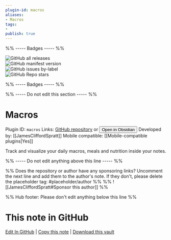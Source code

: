 ```yaml
---
plugin-id: macros
aliases:
- Macros
tags: 
- 
publish: true
---
```


%% ----- Badges ----- %%

![GitHub all releases](https://img.shields.io/github/downloads/JamesCliffordSpratt/macros/total?color=573E7A&logo=github&style=for-the-badge)   
![GitHub manifest version](https://img.shields.io/github/manifest-json/v/JamesCliffordSpratt/macros?color=573E7A&logo=github&style=for-the-badge)   
![GitHub issues by-label](https://img.shields.io/github/issues/JamesCliffordSpratt/macros/help%20wanted?color=573E7A&logo=github&style=for-the-badge)   
![GitHub Repo stars](https://img.shields.io/github/stars/JamesCliffordSpratt/macros?color=573E7A&logo=github&style=for-the-badge)

%% ----- Badges ----- %%

%% ----- Do not edit this section ----- %%

# Macros

Plugin ID: `macros`
Links: [GitHub repository](https://github.com/JamesCliffordSpratt/macros) or [<button id=HH>Open in Obsidian</button>](obsidian://show-plugin?id=macros)
Developed by: [[JamesCliffordSpratt]]
Mobile compatible: [[Mobile-compatible plugins|Yes]]

Track and visualize your daily macros, meals and nutrition inside your notes.

%% ----- Do not edit anything above this line ----- %% 

%% Does the repository or author have any sponsoring links? Uncomment the next line and add them to the author's note. If they don't, please delete the placeholder tag: #placeholder/author %%
%% ![[JamesCliffordSpratt#Sponsor this author]] %%

%% Hub footer: Please don't edit anything below this line %%

# This note in GitHub

<span class="git-footer">[Edit In GitHub](https://github.dev/obsidian-community/obsidian-hub/blob/main/02%20-%20Community%20Expansions/02.05%20All%20Community%20Expansions/Plugins/macros.md "git-hub-edit-note") | [Copy this note](https://raw.githubusercontent.com/obsidian-community/obsidian-hub/main/02%20-%20Community%20Expansions/02.05%20All%20Community%20Expansions/Plugins/macros.md "git-hub-copy-note") | [Download this vault](https://github.com/obsidian-community/obsidian-hub/archive/refs/heads/main.zip "git-hub-download-vault") </span>
